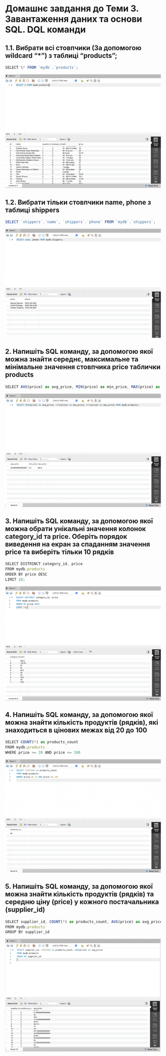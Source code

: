 # Домашнє завдання до Теми 3. Завантаження даних та основи SQL. DQL команди

## 1.1. Вибрати всі стовпчики (За допомогою wildcard “\*”) з таблиці “products”;

```js
SELECT \* FROM `mydb`.`products`;
```

![Results](./1.1.png)

## 1.2. Вибрати тільки стовпчики name, phone з таблиці shippers

```js
SELECT `shippers`.`name`, `shippers`.`phone` FROM `mydb`.`shippers`;
```

![Results](./1.2.png)

## 2. Напишіть SQL команду, за допомогою якої можна знайти середнє, максимальне та мінімальне значення стовпчика price таблички products

```js
SELECT AVG(price) as avg_price, MIN(price) as min_price, MAX(price) as max_price FROM mydb.products;
```

![Results](./2.1.png)

## 3. Напишіть SQL команду, за допомогою якої можна обрати унікальні значення колонок category_id та price. Оберіть порядок виведення на екран за спаданням значення price та виберіть тільки 10 рядків

```js
SELECT DISTRINCT category_id, price
FROM mydb.products
ORDER BY price DESC
LIMIT 10;
```

![Results](./3.1.png)

## 4. Напишіть SQL команду, за допомогою якої можна знайти кількість продуктів (рядків), які знаходиться в цінових межах від 20 до 100

```js
SELECT COUNT(*) as products_count
FROM mydb.products
WHERE price >= 20 AND price <= 100
```

![Results](./4.1.png)

## 5. Напишіть SQL команду, за допомогою якої можна знайти кількість продуктів (рядків) та середню ціну (price) у кожного постачальника (supplier_id)

```js
SELECT supplier_id, COUNT(*) as products_count, AVG(price) as avg_price
FROM mydb.products
GROUP BY supplier_id
```

![Results](./5.1.png)
